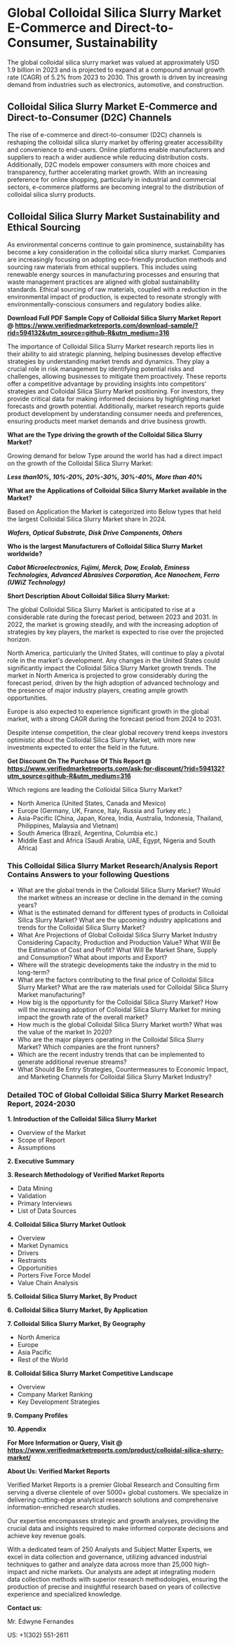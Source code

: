 <h1>Global Colloidal Silica Slurry Market E-Commerce and Direct-to-Consumer, Sustainability</h1><p class=""><p>The global colloidal silica slurry market was valued at approximately USD 1.9 billion in 2023 and is projected to expand at a compound annual growth rate (CAGR) of 5.2% from 2023 to 2030. This growth is driven by increasing demand from industries such as electronics, automotive, and construction.</p><h2>Colloidal Silica Slurry Market E-Commerce and Direct-to-Consumer (D2C) Channels</h2><p>The rise of e-commerce and direct-to-consumer (D2C) channels is reshaping the colloidal silica slurry market by offering greater accessibility and convenience to end-users. Online platforms enable manufacturers and suppliers to reach a wider audience while reducing distribution costs. Additionally, D2C models empower consumers with more choices and transparency, further accelerating market growth. With an increasing preference for online shopping, particularly in industrial and commercial sectors, e-commerce platforms are becoming integral to the distribution of colloidal silica slurry products.</p><h2>Colloidal Silica Slurry Market Sustainability and Ethical Sourcing</h2><p>As environmental concerns continue to gain prominence, sustainability has become a key consideration in the colloidal silica slurry market. Companies are increasingly focusing on adopting eco-friendly production methods and sourcing raw materials from ethical suppliers. This includes using renewable energy sources in manufacturing processes and ensuring that waste management practices are aligned with global sustainability standards. Ethical sourcing of raw materials, coupled with a reduction in the environmental impact of production, is expected to resonate strongly with environmentally-conscious consumers and regulatory bodies alike.</p></p><p class=""><strong>Download Full PDF Sample Copy of Colloidal Silica Slurry Market Report @ <a href="https://www.verifiedmarketreports.com/download-sample/?rid=594132&utm_source=github-R&utm_medium=316" target="_blank">https://www.verifiedmarketreports.com/download-sample/?rid=594132&utm_source=github-R&utm_medium=316</a></strong></p><p>The importance of&nbsp;Colloidal Silica Slurry Market research reports lies in their ability to aid strategic planning, helping businesses develop effective strategies by understanding market trends and dynamics. They play a crucial role in risk management by identifying potential risks and challenges, allowing businesses to mitigate them proactively. These reports offer a competitive advantage by providing insights into competitors' strategies and Colloidal Silica Slurry Market positioning. For investors, they provide critical data for making informed decisions by highlighting market forecasts and growth potential. Additionally, market research reports guide product development by understanding consumer needs and preferences, ensuring products meet market demands and drive business growth.</p><p><strong>What are the&nbsp;Type driving the growth of the Colloidal Silica Slurry Market?</strong></p><p id="" class="">Growing demand for below Type around the world has had a direct impact on the growth of the Colloidal Silica Slurry Market:</p><p class=""><em><strong>Less than10%, 10%-20%, 20%-30%, 30%-40%, More than 40%</strong></em></p><p class=""><strong>What are the&nbsp;Applications&nbsp;of Colloidal Silica Slurry Market available in the Market?</strong></p><p id="" class="">Based on Application the Market is categorized into Below types that held the largest Colloidal Silica Slurry Market share In 2024.</p><p class=""><em><strong>Wafers, Optical Substrate, Disk Drive Components, Others</strong></em></p><p class=""><strong>Who is the largest Manufacturers of Colloidal Silica Slurry Market worldwide?</strong></p><p><em><strong>Cabot Microelectronics, Fujimi, Merck, Dow, Ecolab, Eminess Technologies, Advanced Abrasives Corporation, Ace Nanochem, Ferro (UWiZ Technology)</strong></em></p><p id="" class=""><strong>Short Description About Colloidal Silica Slurry Market:</strong></p><p>The global Colloidal Silica Slurry Market is anticipated to rise at a considerable rate during the forecast period, between 2023 and 2031. In 2022, the market is growing steadily, and with the increasing adoption of strategies by key players, the market is expected to rise over the projected horizon.</p><p>North America, particularly the United States, will continue to play a pivotal role in the market's development. Any changes in the United States could significantly impact the Colloidal Silica Slurry Market growth trends. The market in North America is projected to grow considerably during the forecast period, driven by the high adoption of advanced technology and the presence of major industry players, creating ample growth opportunities.</p><p>Europe is also expected to experience significant growth in the global market, with a strong CAGR during the forecast period from 2024 to 2031.</p><p>Despite intense competition, the clear global recovery trend keeps investors optimistic about the Colloidal Silica Slurry Market, with more new investments expected to enter the field in the future.</p><p id="" class=""><strong>Get Discount On The Purchase Of This Report @ <a href="https://www.verifiedmarketreports.com/ask-for-discount/?rid=594132?utm_source=github-R&utm_medium=316" target="_blank">https://www.verifiedmarketreports.com/ask-for-discount/?rid=594132?utm_source=github-R&utm_medium=316</a></strong></p><p class="">Which regions are leading the Colloidal Silica Slurry Market?</p><ul><li>North America (United States, Canada and Mexico)</li><li>Europe (Germany, UK, France, Italy, Russia and Turkey etc.)</li><li>Asia-Pacific (China, Japan, Korea, India, Australia, Indonesia, Thailand, Philippines, Malaysia and Vietnam)</li><li>South America (Brazil, Argentina, Columbia etc.)</li><li>Middle East and Africa (Saudi Arabia, UAE, Egypt, Nigeria and South Africa)</li></ul><h3 id="" class="">This Colloidal Silica Slurry Market Research/Analysis Report Contains Answers to your following Questions</h3><ul><li>What are the global trends in the Colloidal Silica Slurry Market? Would the market witness an increase or decline in the demand in the coming years?</li><li>What is the estimated demand for different types of products in Colloidal Silica Slurry Market? What are the upcoming industry applications and trends for the Colloidal Silica Slurry Market?</li><li>What Are Projections of Global Colloidal Silica Slurry Market Industry Considering Capacity, Production and Production Value? What Will Be the Estimation of Cost and Profit? What Will Be Market Share, Supply and Consumption? What about imports and Export?</li><li>Where will the strategic developments take the industry in the mid to long-term?</li><li>What are the factors contributing to the final price of Colloidal Silica Slurry Market? What are the raw materials used for Colloidal Silica Slurry Market manufacturing?</li><li>How big is the opportunity for the Colloidal Silica Slurry Market? How will the increasing adoption of Colloidal Silica Slurry Market for mining impact the growth rate of the overall market?</li><li>How much is the global Colloidal Silica Slurry Market worth? What was the value of the market In 2020?</li><li>Who are the major players operating in the Colloidal Silica Slurry Market? Which companies are the front runners?</li><li>Which are the recent industry trends that can be implemented to generate additional revenue streams?</li><li>What Should Be Entry Strategies, Countermeasures to Economic Impact, and Marketing Channels for Colloidal Silica Slurry Market Industry?</li></ul><h3 id="" class="">Detailed TOC of Global Colloidal Silica Slurry Market Research Report, 2024-2030</h3><p id="" class=""><strong>1. Introduction of the Colloidal Silica Slurry Market</strong></p><ul><li>Overview of the Market</li><li>Scope of Report</li><li>Assumptions</li></ul><p id="" class=""><strong>2. Executive Summary</strong></p><p id="" class=""><strong>3. Research Methodology of Verified Market Reports</strong></p><ul><li>Data Mining</li><li>Validation</li><li>Primary Interviews</li><li>List of Data Sources</li></ul><p id="" class=""><strong>4. Colloidal Silica Slurry Market Outlook</strong></p><ul><li>Overview</li><li>Market Dynamics</li><li>Drivers</li><li>Restraints</li><li>Opportunities</li><li>Porters Five Force Model</li><li>Value Chain Analysis</li></ul><p id="" class=""><strong>5. Colloidal Silica Slurry Market, By Product</strong></p><p id="" class=""><strong>6. Colloidal Silica Slurry Market, By Application</strong></p><p id="" class=""><strong>7. Colloidal Silica Slurry Market, By Geography</strong></p><ul><li>North America</li><li>Europe</li><li>Asia Pacific</li><li>Rest of the World</li></ul><p id="" class=""><strong>8. Colloidal Silica Slurry Market Competitive Landscape</strong></p><ul><li>Overview</li><li>Company Market Ranking</li><li>Key Development Strategies</li></ul><p id="" class=""><strong>9. Company Profiles</strong></p><p id="" class=""><strong>10. Appendix</strong></p><p id="" class=""><strong>For More Information or Query, Visit @ <a href="https://www.verifiedmarketreports.com/product/colloidal-silica-slurry-market/" target="_blank">https://www.verifiedmarketreports.com/product/colloidal-silica-slurry-market/</a></strong></p><p id="" class=""><strong>About Us: Verified Market Reports</strong></p><p id="" class="">Verified Market Reports is a premier Global Research and Consulting firm serving a diverse clientele of over 5000+ global customers. We specialize in delivering cutting-edge analytical research solutions and comprehensive information-enriched research studies.</p><p id="" class="">Our expertise encompasses strategic and growth analyses, providing the crucial data and insights required to make informed corporate decisions and achieve key revenue goals.</p><p id="" class="">With a dedicated team of 250 Analysts and Subject Matter Experts, we excel in data collection and governance, utilizing advanced industrial techniques to gather and analyze data across more than 25,000 high-impact and niche markets. Our analysts are adept at integrating modern data collection methods with superior research methodologies, ensuring the production of precise and insightful research based on years of collective experience and specialized knowledge.</p><p id="" class=""><strong>Contact us:</strong></p><p id="" class="">Mr. Edwyne Fernandes</p><p id="" class="">US: +1(302) 551-2611</p>